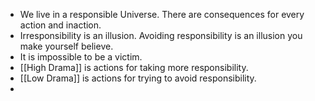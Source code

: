 - We live in a responsible Universe. There are consequences for every action and inaction.
- Irresponsibility is an illusion. Avoiding responsibility is an illusion you make yourself believe.
- It is impossible to be a victim.
- [[High Drama]] is actions for taking more responsibility.
- [[Low Drama]] is actions for trying to avoid responsibility.
-